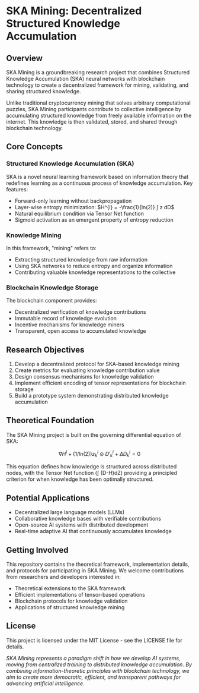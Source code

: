 
# SKA Mining: Decentralized Structured Knowledge Accumulation

## Overview

SKA Mining is a groundbreaking research project that combines Structured Knowledge Accumulation (SKA) neural networks with blockchain technology to create a decentralized framework for mining, validating, and sharing structured knowledge.

Unlike traditional cryptocurrency mining that solves arbitrary computational puzzles, SKA Mining participants contribute to collective intelligence by accumulating structured knowledge from freely available information on the internet. This knowledge is then validated, stored, and shared through blockchain technology.

## Core Concepts

### Structured Knowledge Accumulation (SKA)

SKA is a novel neural learning framework based on information theory that redefines learning as a continuous process of knowledge accumulation. Key features:

- Forward-only learning without backpropagation
- Layer-wise entropy minimization: $H^{l} = -\frac{1}{ln(2)} ∫ z dD$
- Natural equilibrium condition via Tensor Net function
- Sigmoid activation as an emergent property of entropy reduction

### Knowledge Mining

In this framework, "mining" refers to:
- Extracting structured knowledge from raw information
- Using SKA networks to reduce entropy and organize information
- Contributing valuable knowledge representations to the collective

### Blockchain Knowledge Storage

The blockchain component provides:
- Decentralized verification of knowledge contributions
- Immutable record of knowledge evolution
- Incentive mechanisms for knowledge miners
- Transparent, open access to accumulated knowledge

## Research Objectives

1. Develop a decentralized protocol for SKA-based knowledge mining
2. Create metrics for evaluating knowledge contribution value
3. Design consensus mechanisms for knowledge validation
4. Implement efficient encoding of tensor representations for blockchain storage
5. Build a prototype system demonstrating distributed knowledge accumulation

## Theoretical Foundation

The SKA Mining project is built on the governing differential equation of SKA:

$$∇H^{l} + (1/ln(2)) z^{l}_k ⊙ D'^{l}_k + ΔD^{l}_k = 0$$

This equation defines how knowledge is structured across distributed nodes, with the Tensor Net function (∫ (D-H)dZ) providing a principled criterion for when knowledge has been optimally structured.

## Potential Applications

- Decentralized large language models (LLMs)
- Collaborative knowledge bases with verifiable contributions
- Open-source AI systems with distributed development
- Real-time adaptive AI that continuously accumulates knowledge

## Getting Involved

This repository contains the theoretical framework, implementation details, and protocols for participating in SKA Mining. We welcome contributions from researchers and developers interested in:

- Theoretical extensions to the SKA framework
- Efficient implementations of tensor-based operations
- Blockchain protocols for knowledge validation
- Applications of structured knowledge mining


## License

This project is licensed under the MIT License - see the LICENSE file for details.


*SKA Mining represents a paradigm shift in how we develop AI systems, moving from centralized training to distributed knowledge accumulation. By combining information-theoretic principles with blockchain technology, we aim to create more democratic, efficient, and transparent pathways for advancing artificial intelligence.*
